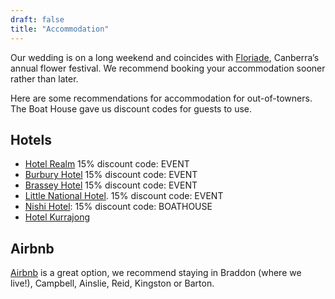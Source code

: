 ```yaml
---
draft: false
title: "Accommodation"
---
```


Our wedding is on a long weekend and coincides with [Floriade](https://floriadeaustralia.com/), Canberra’s annual flower festival. We recommend booking your accommodation sooner rather than later.

Here are some recommendations for accommodation for out-of-towners. The Boat House gave us discount codes for guests to use. 

## Hotels
 - [Hotel Realm](https://hotelrealm.com.au/) 15% discount code: EVENT
 - [Burbury Hotel](https://burburyhotel.com.au/) 15% discount code: EVENT
 - [Brassey Hotel](https://brasseyhotel.com.au/) 15% discount code: EVENT
 - [Little National Hotel](https://littlenationalhotel.com.au/). 15% discount code: EVENT
 - [Nishi Hotel](https://ovolohotels.com/ovolo/nishi/): 
15% discount code: BOATHOUSE
 - [Hotel Kurrajong](https://hotelkurrajong.com.au/)

## Airbnb 
[Airbnb](https://www.airbnb.com.au/s/Canberra--Australian-Capital-Territory--Australia/homes?tab_id=home_tab&refinement_paths%5B%5D=%2Fhomes&flexible_trip_lengths%5B%5D=one_week&monthly_start_date=2024-02-01&monthly_length=3&price_filter_input_type=0&channel=EXPLORE&query=Canberra%2C%20ACT&place_id=ChIJIZBcsGlNFmsRYFZpp27qAAU&date_picker_type=calendar&checkin=2024-10-05&checkout=2024-10-07&source=structured_search_input_header&search_type=autocomplete_click) is a great option, we recommend staying in Braddon (where we live!), Campbell, Ainslie, Reid, Kingston or Barton. 